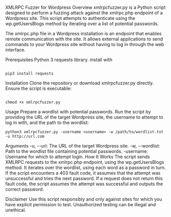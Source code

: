 XMLRPC Fuzzer for Wordpress
Overview
xmlrpcfuzzer.py is a Python script designed to perform a fuzzing attack against the xmlrpc.php endpoint of a Wordpress site. This script attempts to authenticate using the wp.getUsersBlogs method by iterating over a list of potential passwords.

The xmlrpc.php file in a Wordpress installation is an endpoint that enables remote communication with the site. It allows external applications to send commands to your Wordpress site without having to log in through the web interface.

Prerequisites
Python 3
requests library. install with 
```

pip3 install requests

```

Installation
Clone the repository or download xmlrpcfuzzer.py directly.
Ensure the script is executable:
```

chmod +x xmlrpcfuzzer.py

```
Usage
Prepare a wordlist with potential passwords.
Run the script by providing the URL of the target Wordpress site, the username to attempt to log in with, and the path to the wordlist:

```
python3 xmlrpcfuzzer.py -username <username> -w /path/to/wordlist.txt -u http://url.com

```

Arguments
-u, --url: The URL of the target Wordpress site.
-w, --wordlist: Path to the wordlist file containing potential passwords.
-username: Username for which to attempt login.
How It Works
The script sends XMLRPC requests to the xmlrpc.php endpoint, using the wp.getUsersBlogs method. It iterates over the wordlist, using each word as a password in turn. If the script encounters a 403 fault code, it assumes that the attempt was unsuccessful and tries the next password. If a request does not return this fault code, the script assumes the attempt was successful and outputs the correct password.

Disclaimer
Use this script responsibly and only against sites for which you have explicit permission to test. Unauthorized testing can be illegal and unethical.
